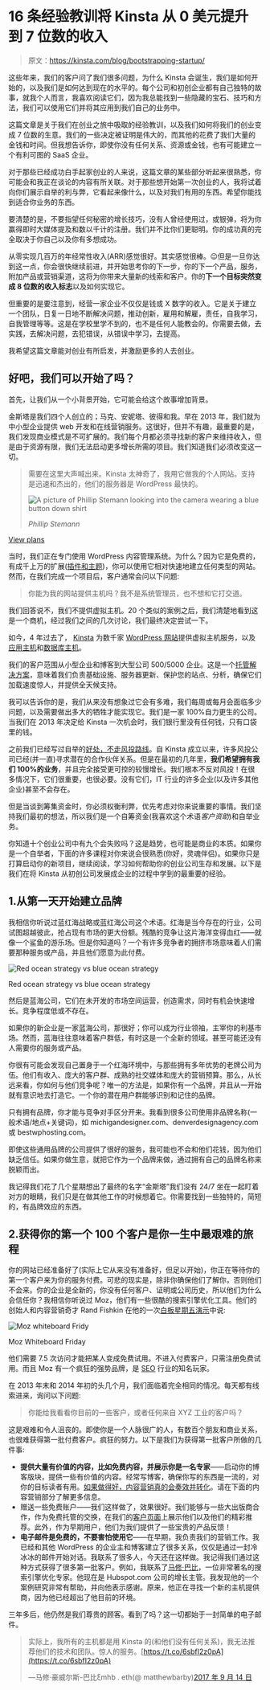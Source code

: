 # 16 条经验教训将 Kinsta 从 0 美元提升到 7 位数的收入

> 原文：<https://kinsta.com/blog/bootstrapping-startup/>

这些年来，我们的客户问了我们很多问题，为什么 Kinsta 会诞生，我们是如何开始的，以及我们是如何达到现在的水平的。每个公司和初创企业都有自己独特的故事，就我个人而言，我喜欢阅读它们，因为我总能找到一些隐藏的宝石、技巧和方法，我们可以使用它们并将其应用到我们自己的业务中。

这篇文章是关于我们在创业之旅中吸取的经验教训，以及我们如何将我们的创业变成 7 位数的生意。我们的一些决定被证明是伟大的，而其他的花费了我们大量的金钱和时间。但我想告诉你，即使你没有任何关系、资源或金钱，也有可能建立一个有利可图的 SaaS 企业。

对于那些已经成功白手起家创业的人来说，这篇文章的某些部分听起来很熟悉，你可能会和我正在谈论的内容有所关联。对于那些想开始第一次创业的人，我将试着向你们展示自举的利与弊，它看起来像什么，以及对我们有用的东西。希望你能找到适合你业务的东西。

要清楚的是，不要指望任何秘密的增长技巧，没有人曾经使用过，或银弹，将为你赢得即时大媒体提及和数以千计的注册。我们并不比你们更聪明。你的成功真的完全取决于你自己以及你有多想成功。

从零实现几百万的年经常性收入(ARR)感觉很好。其实感觉很棒。😉但是一旦你达到这一点，你会很快继续前进，并开始思考你的下一步，你的下一个产品，服务，附加产品或营销渠道，这将为你带来大量新的线索和客户。你的**下一个目标突然变成 8 位数的收入标志**以及如何实现它。

但重要的是要注意到，经营一家企业不仅仅是钱或 X 数字的收入。它是关于建立一个团队，日复一日地不断解决问题，推动创新，雇用和解雇，责任，自我学习，自我管理等等。这是在学校里学不到的，也不是任何人能教会的。你需要去做，去实践，去解决问题，去犯错误，从错误中学习，去提高。

我希望这篇文章能对创业有所启发，并激励更多的人去创业。

## 好吧，我们可以开始了吗？

首先，让我们从一个小背景开始，它可能会给这个故事增加背景。

金斯塔是我们四个人创立的；马克、安妮塔、彼得和我。早在 2013 年，我们就为中小型企业提供 web 开发和在线营销服务。这很好，但并不有趣，最重要的是，我们发现商业模式是不可扩展的。我们每个月都必须寻找新的客户来维持收入，但是由于资源有限，我们无法启动更多增长所需的项目。我们知道我们必须改变这一切。





> 需要在这里大声喊出来。Kinsta 太神奇了，我用它做我的个人网站。支持是迅速和杰出的，他们的服务器是 WordPress 最快的。
> 
> <footer class="wp-block-kinsta-client-quote__footer">
> 
> ![A picture of Phillip Stemann looking into the camera wearing a blue button down shirt](img/12b77bdcd297e9bf069df2f3413ad833.png)
> 
> <cite class="wp-block-kinsta-client-quote__cite">Phillip Stemann</cite></footer>

[View plans](https://kinsta.com/plans/)

当时，我们正在专门使用 WordPress 内容管理系统。为什么？因为它是免费的，有成千上万的扩展([插件和主题](https://kinsta.com/best-wordpress-plugins/))，你可以使用它相对快速地建立任何类型的网站。然而，在我们完成一个项目后，客户通常会问以下问题:

> 你能为我的网站提供主机吗？我不是系统管理员，也不想和它打交道。

我们回答说不，我们不提供虚拟主机。20 个类似的案例之后，我们清楚地看到这是一个商机，经过我们之间的几次讨论，我们最终决定尝试一下。

如今，4 年过去了， [Kinsta](https://kinsta.com) 为数千家 [WordPress 网站](https://kinsta.com/blog/why-use-wordpress/)提供虚拟主机服务，以及[应用主机](https://kinsta.com/application-hosting/)和[数据库主机](https://kinsta.com/database-hosting/)。

我们的客户范围从小型企业和博客到大型公司 500/5000 企业。这是一个[托管解决方案](https://kinsta.com/blog/managed-wordpress-hosting)，意味着我们负责基础设施、服务器更新、保护您的站点、分析，确保它们加载速度惊人，并提供全天候支持。

我可以告诉你的是，我们从来没有想象过它会有多难，我们每周或每月会面临多少问题，以及需要做出多大的牺牲才能实现它。我们是一家 100%自力更生的公司。当我们在 2013 年决定给 Kinsta 一次机会时，我们银行里没有任何钱，只有口袋里的钱。

之前我们已经写过自举的[好处，不走风投路线](https://kinsta.com/blog/vc-route/)。自 Kinsta 成立以来，许多风投公司已经(并一直)寻求潜在的合作伙伴关系。但是在最初的几年里，**我们希望拥有我们 100%的业务**，并且完全接受更可控的较慢增长。我们根本不反对风投！在很多情况下，它们很重要，也很必要。没有它们，IT 行业的许多企业(以及许多其他企业)甚至不会存在。

但是当谈到筹集资金时，你必须权衡利弊，优先考虑对你来说重要的事情。我们坚持我们最初的想法，所以我们是一个自筹资金(我喜欢这个术语*客户资助*)和自举业务。

你知道十个创业公司中有九个会失败吗？这是趋势，也可能是商业的本质。如果你是一个自举者，下面的许多课程对你来说会很熟悉(你好，灵魂伴侣)。如果你只是打算启动你的新项目，继续阅读，学习如何帮助你的创业公司生存和发展。以下是我们在将 Kinsta 从初创公司发展成企业的过程中学到的最重要的经验。

## 1.从第一天开始建立品牌

我相信你听说过蓝红海战略或蓝红海公司这个术语。红海是当今存在的行业，公司试图超越彼此，抢占现有市场的更大份额。残酷的竞争让这片海洋变得血红——就像一个鲨鱼的游乐场。但是你知道吗？一个有许多竞争者的拥挤市场意味着人们需要那种服务或产品，并且他们愿意为此付费。

![Red ocean strategy vs blue ocean strategy](img/4b6434d181701751fa369cd47f1cac02.png)

Red ocean strategy vs blue ocean strategy



然后是蓝海公司，它们在未开发的市场空间运营，创造需求，同时有机会快速增长。竞争程度低或不存在。

如果你的新企业是一家蓝海公司，那很好；你可以成为行业领袖，主宰你的利基市场。然而，蓝海往往意味着客户群低，有时这是一个全新的领域。甚至可能还没有人需要你的服务或产品。

你很有可能会发现自己置身于一个红海环境中，与那些拥有多年优势的老牌公司为伍。他们有收入、庞大的客户群、成熟的社交媒体和庞大的营销预算。那么，从长远来看，你如何与他们竞争呢？唯一的方法是，如果你有一个品牌，并且从一开始就有意识地去打造它。一个你的潜在用户群能够识别和记住的品牌。

只有拥有品牌，你才能与竞争对手区分开来。我看到很多公司使用非品牌名称(一般术语/地点+关键词)，如 michigandesigner.com、denverdesignagency.com 或 bestwphosting.com。

即使这些通用品牌的公司提供了很好的服务，我可能也不会和他们花钱，因为他们缺乏信任。如果你做生意，就把它作为一个品牌来做，通过拥有自己的品牌名称来脱颖而出。

我记得我们花了几个星期想出了最终的名字“金斯塔”我们没有 24/7 坐在一起盯着对方的眼睛，我们只是在做其他工作的时候想着它。你需要找到一些独特的，简短的，有品牌效应的东西。

## 2.获得你的第一个 100 个客户是你一生中最艰难的旅程

你的网站已经准备好了(实际上它从来没有准备好，但足以开始)，你正在等待你的第一个客户来为你的服务付费。可悲的现实是，除非你确保他们了解你，否则他们不会来。你的企业是全新的，你没有任何客户、证明或公司历史，所以他们为什么会信任你？我相信你听说过 Moz，他们有一些很酷的搜索引擎优化工具。他们的创始人和内容营销奇才 Rand Fishkin 在他的一次[白板星期五演示](https://moz.com/blog/the-greatest-misconception-in-content-marketing-whiteboard-friday)中说:

![Moz whiteboard Fridy](img/d675193d9f0ebf2f3c38f06f5799baa9.png)

Moz Whiteboard Friday



他们需要 7.5 次访问才能把某人变成免费试用。不进入付费客户，只需注册免费试用。而且 Moz 有一个疯狂的强势品牌，是 [SEO](https://kinsta.com/blog/what-does-seo-stand-for/) 行业的知名玩家。

在 2013 年末和 2014 年初的头几个月，我们面临着完全相同的情况。每天都有线索进来，询问以下问题:

> 你能给我看看你目前的一些客户，或者任何来自 XYZ 工业的客户吗？

这是艰难和令人沮丧的。即使你是一个人脉很广的人，有数百个朋友和商业关系，也很难获得第一批付费客户。疯狂的努力。以下是我们为获得第一批客户所做的几件事:

*   **提供大量有价值的内容，比如免费内容，并展示你是一名专家**——启动你的博客版块，提供一些有价值的内容。经常写博客，确保你写的东西是一流的，对你的目标读者有用。[如果做得好，内容营销真的会奏效并转化](https://kinsta.com/learn/content-marketing/)。请在下面的内容营销部分了解更多信息。
*   赠送一些免费账户——我们这样做了，效果很好。我们能够与一些大出版商合作，作为免费托管的交换，在我们的[客户页面](https://kinsta.com/clients/)上展示他们以及他们的精彩推荐。此外，作为早期用户，他们为我们提供了一些宝贵的产品反馈！
*   **电子邮件是免费的，不要害怕使用它**——在早期，我负责我们的营销工作。我已经和其他 WordPress 的企业主和博客建立了很多关系，仅仅是通过一封冷冰冰的邮件开始对话。我联系了很多人，今天还在这样做。我记得我们通过这种方式获得了很多第一批客户。例如，我联系了[马修·巴比](https://www.matthewbarby.com/)，一位非常著名的搜索引擎优化专家。他现在是 Hubspot.com 公司的增长主管。我发现他的一个案例研究非常有帮助，并向他表示感谢。原来，他正在寻找一个新的主机提供商，因为他已经超出了他目前的环境。

三年多后，他仍然是我们尊贵的顾客。看到了吗？这一切都始于一封简单的电子邮件。

> 实际上，我所有的主机都是用 Kinsta 的(和他们没有任何关系)，我无法推荐他们的技术和团队。惊人的服务。[https://t.co/6sbfI2z0pA](https://t.co/6sbfI2z0pA)
> 
> —马修·豪威尔斯-巴比ξmhb . eth(@ matthewbarby)[2017 年 9 月 14 日](https://twitter.com/matthewbarby/status/908406596883173376?ref_src=twsrc%5Etfw)